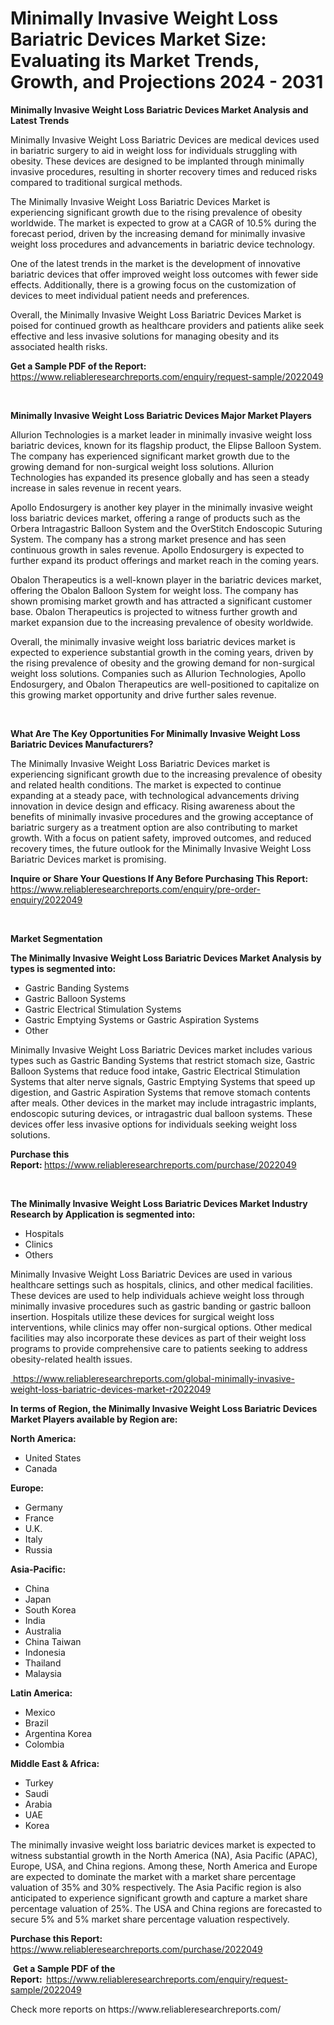 <p><h1>Minimally Invasive Weight Loss Bariatric Devices Market Size: Evaluating its Market Trends, Growth, and Projections 2024 - 2031</h1></p><p><strong>Minimally Invasive Weight Loss Bariatric Devices Market Analysis and Latest Trends</strong></p>
<p><p>Minimally Invasive Weight Loss Bariatric Devices are medical devices used in bariatric surgery to aid in weight loss for individuals struggling with obesity. These devices are designed to be implanted through minimally invasive procedures, resulting in shorter recovery times and reduced risks compared to traditional surgical methods.</p><p>The Minimally Invasive Weight Loss Bariatric Devices Market is experiencing significant growth due to the rising prevalence of obesity worldwide. The market is expected to grow at a CAGR of 10.5% during the forecast period, driven by the increasing demand for minimally invasive weight loss procedures and advancements in bariatric device technology.</p><p>One of the latest trends in the market is the development of innovative bariatric devices that offer improved weight loss outcomes with fewer side effects. Additionally, there is a growing focus on the customization of devices to meet individual patient needs and preferences.</p><p>Overall, the Minimally Invasive Weight Loss Bariatric Devices Market is poised for continued growth as healthcare providers and patients alike seek effective and less invasive solutions for managing obesity and its associated health risks.</p></p>
<p><strong>Get a Sample PDF of the Report:&nbsp;</strong> <a href="https://www.reliableresearchreports.com/enquiry/request-sample/2022049">https://www.reliableresearchreports.com/enquiry/request-sample/2022049</a></p>
<p>&nbsp;</p>
<p><strong>Minimally Invasive Weight Loss Bariatric Devices Major Market Players</strong></p>
<p><p>Allurion Technologies is a market leader in minimally invasive weight loss bariatric devices, known for its flagship product, the Elipse Balloon System. The company has experienced significant market growth due to the growing demand for non-surgical weight loss solutions. Allurion Technologies has expanded its presence globally and has seen a steady increase in sales revenue in recent years.</p><p>Apollo Endosurgery is another key player in the minimally invasive weight loss bariatric devices market, offering a range of products such as the Orbera Intragastric Balloon System and the OverStitch Endoscopic Suturing System. The company has a strong market presence and has seen continuous growth in sales revenue. Apollo Endosurgery is expected to further expand its product offerings and market reach in the coming years.</p><p>Obalon Therapeutics is a well-known player in the bariatric devices market, offering the Obalon Balloon System for weight loss. The company has shown promising market growth and has attracted a significant customer base. Obalon Therapeutics is projected to witness further growth and market expansion due to the increasing prevalence of obesity worldwide.</p><p>Overall, the minimally invasive weight loss bariatric devices market is expected to experience substantial growth in the coming years, driven by the rising prevalence of obesity and the growing demand for non-surgical weight loss solutions. Companies such as Allurion Technologies, Apollo Endosurgery, and Obalon Therapeutics are well-positioned to capitalize on this growing market opportunity and drive further sales revenue.</p></p>
<p>&nbsp;</p>
<p><strong>What Are The Key Opportunities For Minimally Invasive Weight Loss Bariatric Devices Manufacturers?</strong></p>
<p><p>The Minimally Invasive Weight Loss Bariatric Devices market is experiencing significant growth due to the increasing prevalence of obesity and related health conditions. The market is expected to continue expanding at a steady pace, with technological advancements driving innovation in device design and efficacy. Rising awareness about the benefits of minimally invasive procedures and the growing acceptance of bariatric surgery as a treatment option are also contributing to market growth. With a focus on patient safety, improved outcomes, and reduced recovery times, the future outlook for the Minimally Invasive Weight Loss Bariatric Devices market is promising.</p></p>
<p><strong>Inquire or Share Your Questions If Any Before Purchasing This Report:</strong> <a href="https://www.reliableresearchreports.com/enquiry/pre-order-enquiry/2022049">https://www.reliableresearchreports.com/enquiry/pre-order-enquiry/2022049</a></p>
<p>&nbsp;</p>
<p><strong>Market Segmentation</strong></p>
<p><strong>The Minimally Invasive Weight Loss Bariatric Devices Market Analysis by types is segmented into:</strong></p>
<p><ul><li>Gastric Banding Systems</li><li>Gastric Balloon Systems</li><li>Gastric Electrical Stimulation Systems</li><li>Gastric Emptying Systems or Gastric Aspiration Systems</li><li>Other</li></ul></p>
<p><p>Minimally Invasive Weight Loss Bariatric Devices market includes various types such as Gastric Banding Systems that restrict stomach size, Gastric Balloon Systems that reduce food intake, Gastric Electrical Stimulation Systems that alter nerve signals, Gastric Emptying Systems that speed up digestion, and Gastric Aspiration Systems that remove stomach contents after meals. Other devices in the market may include intragastric implants, endoscopic suturing devices, or intragastric dual balloon systems. These devices offer less invasive options for individuals seeking weight loss solutions.</p></p>
<p><strong>Purchase this Report:&nbsp;</strong><a href="https://www.reliableresearchreports.com/purchase/2022049">https://www.reliableresearchreports.com/purchase/2022049</a></p>
<p>&nbsp;</p>
<p><strong>The Minimally Invasive Weight Loss Bariatric Devices Market Industry Research by Application is segmented into:</strong></p>
<p><ul><li>Hospitals</li><li>Clinics</li><li>Others</li></ul></p>
<p><p>Minimally Invasive Weight Loss Bariatric Devices are used in various healthcare settings such as hospitals, clinics, and other medical facilities. These devices are used to help individuals achieve weight loss through minimally invasive procedures such as gastric banding or gastric balloon insertion. Hospitals utilize these devices for surgical weight loss interventions, while clinics may offer non-surgical options. Other medical facilities may also incorporate these devices as part of their weight loss programs to provide comprehensive care to patients seeking to address obesity-related health issues.</p></p>
<p><a href="https://www.reliableresearchreports.com/global-minimally-invasive-weight-loss-bariatric-devices-market-r2022049">&nbsp;https://www.reliableresearchreports.com/global-minimally-invasive-weight-loss-bariatric-devices-market-r2022049</a></p>
<p><strong>In terms of Region, the Minimally Invasive Weight Loss Bariatric Devices Market Players available by Region are:</strong></p>
<p>
    <p> <strong> North America: </strong>
        <ul>
            <li>United States</li>
            <li>Canada</li>
        </ul>
        </p> 
    <p> <strong> Europe: </strong>
        <ul>
            <li>Germany</li>
            <li>France</li>
            <li>U.K.</li>
            <li>Italy</li>
            <li>Russia</li>
        </ul>
        </p> 
    <p> <strong> Asia-Pacific: </strong>
        <ul>
            <li>China</li>
            <li>Japan</li>
            <li>South Korea</li>
            <li>India</li>
            <li>Australia</li>
            <li>China Taiwan</li>
            <li>Indonesia</li>
            <li>Thailand</li>
            <li>Malaysia</li>
        </ul>
        </p> 
    <p> <strong> Latin America: </strong>
        <ul>
            <li>Mexico</li>
            <li>Brazil</li>
            <li>Argentina Korea</li>
            <li>Colombia</li>
        </ul>
        </p> 
    <p> <strong> Middle East & Africa: </strong>
        <ul>
            <li>Turkey</li>
            <li>Saudi</li>
            <li>Arabia</li>
            <li>UAE</li>
            <li>Korea</li>
        </ul>
    </p>
    </p>
<p><p>The minimally invasive weight loss bariatric devices market is expected to witness substantial growth in the North America (NA), Asia Pacific (APAC), Europe, USA, and China regions. Among these, North America and Europe are expected to dominate the market with a market share percentage valuation of 35% and 30% respectively. The Asia Pacific region is also anticipated to experience significant growth and capture a market share percentage valuation of 25%. The USA and China regions are forecasted to secure 5% and 5% market share percentage valuation respectively.</p></p>
<p><strong>Purchase this Report: </strong><a href="https://www.reliableresearchreports.com/purchase/2022049">https://www.reliableresearchreports.com/purchase/2022049</a></p>
<p>&nbsp;<strong>Get a Sample PDF of the Report:&nbsp;&nbsp;</strong><a href="https://www.reliableresearchreports.com/enquiry/request-sample/2022049">https://www.reliableresearchreports.com/enquiry/request-sample/2022049</a></p>
<p><strong></strong></p>
<p>Check more reports on https://www.reliableresearchreports.com/</p>